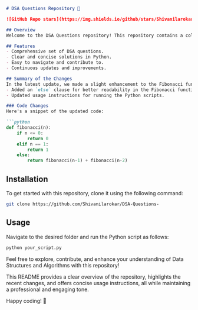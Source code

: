 ```markdown
# DSA Questions Repository 📖

![GitHub Repo stars](https://img.shields.io/github/stars/Shivanilarokar/DSA-Questions-) ![GitHub forks](https://img.shields.io/github/forks/Shivanilarokar/DSA-Questions-) ![GitHub issues](https://img.shields.io/github/issues/Shivanilarokar/DSA-Questions-)

## Overview
Welcome to the DSA Questions repository! This repository contains a collection of Data Structures and Algorithms (DSA) questions along with their solutions to help you enhance your coding skills and understanding of DSA concepts.

## Features
- Comprehensive set of DSA questions.
- Clear and concise solutions in Python.
- Easy to navigate and contribute to.
- Continuous updates and improvements.

## Summary of the Changes
In the latest update, we made a slight enhancement to the Fibonacci function, improving code clarity and organization. The changes include:
- Added an `else` clause for better readability in the Fibonacci function.
- Updated usage instructions for running the Python scripts.

### Code Changes
Here's a snippet of the updated code:

```python
def fibonacci(n):
    if n <= 0:
        return 0
    elif n == 1:
        return 1
    else:
        return fibonacci(n-1) + fibonacci(n-2)
```

## Installation
To get started with this repository, clone it using the following command:
```bash
git clone https://github.com/Shivanilarokar/DSA-Questions-
```

## Usage
Navigate to the desired folder and run the Python script as follows:
```bash
python your_script.py
```

Feel free to explore, contribute, and enhance your understanding of Data Structures and Algorithms with this repository!

This README provides a clear overview of the repository, highlights the recent changes, and offers concise usage instructions, all while maintaining a professional and engaging tone.

Happy coding! 🚀
```